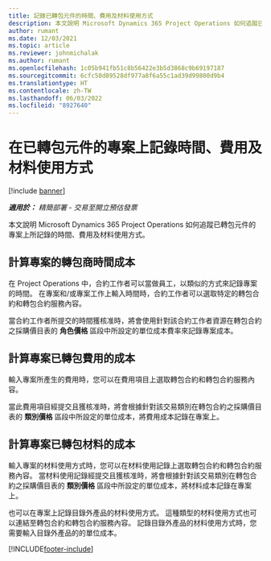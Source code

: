 ```yaml
---
title: 記錄已轉包元件的時間、費用及材料使用方式
description: 本文說明 Microsoft Dynamics 365 Project Operations 如何追蹤已轉包元件的專案上所記錄的時間、費用及材料使用方式。
author: rumant
ms.date: 12/03/2021
ms.topic: article
ms.reviewer: johnmichalak
ms.author: rumant
ms.openlocfilehash: 1c05b941fb51c8b56422e3b5d3868c9b69197187
ms.sourcegitcommit: 6cfc50d89528df977a8f6a55c1ad39d99800d9b4
ms.translationtype: HT
ms.contentlocale: zh-TW
ms.lasthandoff: 06/03/2022
ms.locfileid: "8927640"
---
```

# <a name="recording-time-expenses-and-material-usage-on-projects-for-subcontracted-components"></a>在已轉包元件的專案上記錄時間、費用及材料使用方式

[!include [banner](../../includes/dataverse-preview.md)]

_**適用於：** 精簡部署 - 交易至開立預估發票_

本文說明 Microsoft Dynamics 365 Project Operations 如何追蹤已轉包元件的專案上所記錄的時間、費用及材料使用方式。

## <a name="costing-for-subcontractor-time-on-projects"></a>計算專案的轉包商時間成本
在 Project Operations 中，合約工作者可以當做員工，以類似的方式來記錄專案的時間。 在專案和/或專案工作上輸入時間時，合約工作者可以選取特定的轉包合約和轉包合約服務內容。

當合約工作者所提交的時間獲核准時，將會使用針對該合約工作者資源在轉包合約之採購價目表的 **角色價格** 區段中所設定的單位成本費率來記錄專案成本。

## <a name="costing-for-subcontracted-expenses-on-projects"></a>計算專案已轉包費用的成本
輸入專案所產生的費用時，您可以在費用項目上選取轉包合約和轉包合約服務內容。 

當此費用項目經提交且獲核准時，將會根據針對該交易類別在轉包合約之採購價目表的 **類別價格** 區段中所設定的單位成本，將費用成本記錄在專案上。

## <a name="costing-for-subcontracted-materials-on-projects"></a>計算專案已轉包材料的成本
輸入專案的材料使用方式時，您可以在材料使用記錄上選取轉包合約和轉包合約服務內容。 當材料使用記錄經提交且獲核准時，將會根據針對該交易類別在轉包合約之採購價目表的 **類別價格** 區段中所設定的單位成本，將材料成本記錄在專案上。

也可以在專案上記錄目錄外產品的材料使用方式。 這種類型的材料使用方式也可以連結至轉包合約和轉包合約服務內容。 記錄目錄外產品的材料使用方式時，您需要輸入目錄外產品的的單位成本。 


[!INCLUDE[footer-include](../../includes/footer-banner.md)]
